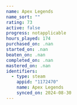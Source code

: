 ```yaml
---
name: Apex Legends
name_sort: ""
rating: 73
active: false
progress: notapplicable
hours_played: 174
purchased_on: .nan
started_on: .nan
beaten_on: .nan
completed_on: .nan
mastered_on: .nan
identifiers:
  - type: steam
    appid: "1172470"
    name: Apex Legends
    synced_on: 2024-08-30
---
```


